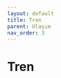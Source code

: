 ```yaml
---
layout: default
title: Tren
parent: Ulaşım
nav_order: 3
---
```


# Tren

[//]: # (TBD)
[//]: # (To make it as easy as possible to write documentation in plain Markdown, most UI components are styled using default Markdown elements with few additional CSS classes needed.)

[//]: # ({: .fs-6 .fw-300 })